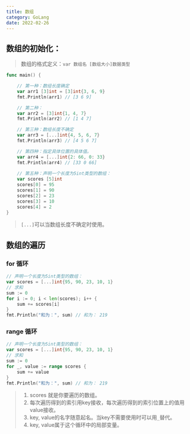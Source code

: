 ```yaml
---
title: 数组
category: GoLang
date: 2022-02-26
---
```


## 数组的初始化：

> 数组的格式定义：`var 数组名 [数组大小]数据类型`

```go
func main() {

	// 第一种：数组长度确定
	var arr1 [3]int = [3]int{3, 6, 9}
	fmt.Println(arr1) // [3 6 9]

    // 第二种：
	var arr2 = [3]int{1, 4, 7}
	fmt.Println(arr2) // [1 4 7]

    // 第三种：数组长度不确定
	var arr3 = [...]int{4, 5, 6, 7}
	fmt.Println(arr3) // [4 5 6 7]

    // 第四种：指定具体位置的具体值。
	var arr4 = [...]int{2: 66, 0: 33}
	fmt.Println(arr4) // [33 0 66]
    
	// 第五种：声明一个长度为5int类型的数组：
	var scores [5]int
	scores[0] = 95
	scores[1] = 90
	scores[2] = 23
	scores[3] = 10
	scores[4] = 2
}
```

> `[...]`可以当数组长度不确定时使用。

## 数组的遍历

### for 循环

```go
// 声明一个长度为5int类型的数组：
var scores = [...]int{95, 90, 23, 10, 1}
// 求和
sum := 0
for i := 0; i < len(scores); i++ {
    sum += scores[i]
}
fmt.Println("和为：", sum) // 和为： 219
```

### range 循环

```go
// 声明一个长度为5int类型的数组：
var scores = [...]int{95, 90, 23, 10, 1}
// 求和
sum := 0
for _, value := range scores {
    sum += value
}
fmt.Println("和为：", sum) // 和为： 219
```

> 1. scores 就是你要遍历的数组。
> 2. 每次遍历得到的索引用key接收，每次遍历得到的索引位置上的值用value接收。
> 3. key, value的名字随意起名。当key不需要使用时可以用`_`替代。
> 4. key, value属于这个循环中的局部变量。
